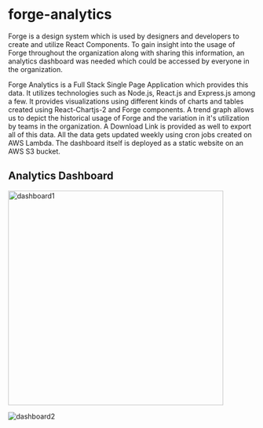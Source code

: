 # forge-analytics
Forge is a design system which is used by designers and developers to create and utilize React Components. To gain insight into the usage of Forge throughout the organization along with sharing this information, an analytics dashboard was needed which could be accessed by everyone in the organization.

Forge Analytics is a Full Stack Single Page Application which provides this data. It utilizes technologies such as Node.js, React.js and Express.js among a few. It provides visualizations using different kinds of charts and tables created using React-Chartjs-2 and Forge components. A trend graph allows us to depict the historical usage of Forge and the variation in it's utilization by teams in the organization. A Download Link is provided as well to export all of this data. All the data gets updated weekly using cron jobs created on AWS Lambda. The dashboard itself is deployed as a static website on an AWS S3 bucket.

## Analytics Dashboard
<img width="438" alt="dashboard1" src="https://user-images.githubusercontent.com/23509230/90940130-c4f5af80-e3db-11ea-8710-6577f2198098.PNG">



![dashboard2](https://user-images.githubusercontent.com/23509230/90940217-06865a80-e3dc-11ea-8b10-8091bcc4fca5.png)
